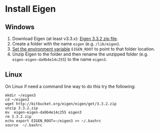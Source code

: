 # Install Eigen

## Windows
1. Download Eigen (at least v3.3.x): [Eigen 3.3.2 zip file](http://bitbucket.org/eigen/eigen/get/3.3.2.zip).
2. Create a folder with the name `eigen` (e.g. `/lib/eigen`).
3. [Set the environment variable](http://www.computerhope.com/issues/ch000549.htm) `EIGEN_ROOT` to point to that folder location.
4. Unzip Eigen to the folder and then rename the unzipped folder (e.g. `eigen-eigen-da9b4e14c255`) to the name `eigen3`.

## Linux 

On Linux if need a command line way to do this try the following:

````
mkdir ~/eigen3
cd ~/eigen3
wget http://bitbucket.org/eigen/eigen/get/3.3.2.zip
unzip 3.3.2.zip
mv  eigen-eigen-da9b4e14c255 eigen3
rm 3.3.2.zip
echo export EIGEN_ROOT=~/eigen3 >> ~/.bashrc
source  ~/.bashrc
````